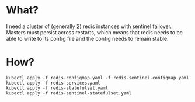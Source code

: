 # What?

I need a cluster of (generally 2) redis instances with sentinel failover.  Masters must persist across restarts, which means that redis needs to be able to write to its config file and the config needs to remain stable.

# How?

```
kubectl apply -f redis-configmap.yaml -f redis-sentinel-configmap.yaml
kubectl apply -f redis-services.yaml
kubectl apply -f redis-statefulset.yaml
kubectl apply -f redis-sentinel-statefulset.yaml
```
